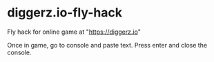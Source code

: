 # diggerz.io-fly-hack
Fly hack for online game at "https://diggerz.io"

Once in game, go to console and paste text.
Press enter and close the console.
